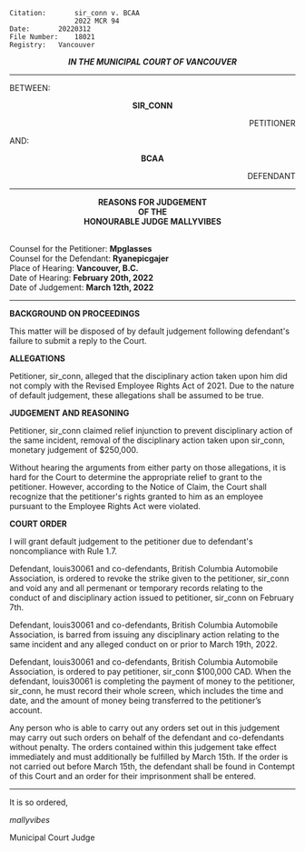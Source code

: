 	Citation:       sir_conn v. BCAA
                	2022 MCR 94
	Date:		20220312
	File Number:	18021
	Registry:	Vancouver

<p align="center"><b><i>
				IN THE MUNICIPAL COURT OF VANCOUVER
</b></i>

---

BETWEEN:
<p align="center"><b>		SIR_CONN			</b>
<p align="right">		PETITIONER
<p>				AND:
<p align="center"><b>		BCAA			</b>
<p align="right">		DEFENDANT

---
	
<p align="center"><b>		
				REASONS FOR JUDGEMENT
<br>				OF THE
<br>				HONOURABLE JUDGE MALLYVIBES

</b>

<br>				Counsel for the Petitioner: **Mpglasses**
<br>				Counsel for the Defendant: **Ryanepicgajer**
<br>				Place of Hearing: **Vancouver, B.C.**
<br>				Date of Hearing: **February 20th, 2022**
<br>				Date of Judgement: **March 12th, 2022**

---

**BACKGROUND ON PROCEEDINGS**

This matter will be disposed of by default judgement following defendant's failure to submit a reply to the Court. 

**ALLEGATIONS**

Petitioner, sir_conn, alleged that the disciplinary action taken upon him did not comply with the Revised Employee Rights Act of 2021. Due to the nature of default judgement, these allegations shall be assumed to be true.

**JUDGEMENT AND REASONING**
	
Petitioner, sir_conn claimed relief injunction to prevent disciplinary action of the same incident, removal of the disciplinary action taken upon sir_conn, monetary judgement of $250,000. 
	
Without hearing the arguments from either party on those allegations, it is hard for the Court to determine the appropriate relief to grant to the petitioner. However, according to the Notice of Claim, the Court shall recognize that the petitioner's rights granted to him as an employee pursuant to the Employee Rights Act were violated. 
	
**COURT ORDER**
	
I will grant default judgement to the petitioner due to defendant's noncompliance with Rule 1.7.

Defendant, louis30061 and co-defendants, British Columbia Automobile Association, is ordered to revoke the strike given to the petitioner, sir_conn and void any and all permenant or temporary records relating to the conduct of and disciplinary action issued to petitioner, sir_conn on February 7th.
	
Defendant, louis30061 and co-defendants, British Columbia Automobile Association, is barred from issuing any disciplinary action relating to the same incident and any alleged conduct on or prior to  March 19th, 2022. 
	
Defendant, louis30061 and co-defendants, British Columbia Automobile Association, is ordered to pay petitioner, sir_conn $100,000 CAD. When the defendant, louis30061 is completing the payment of money to the petitioner, sir_conn, he must record their whole screen, which includes the time and date, and the amount of money being transferred to the petitioner’s account. 
	
Any person who is able to carry out any orders set out in this judgement may carry out such orders on behalf of the defendant and co-defendants without penalty. The orders contained within this judgement take effect immediately and must additionally be fulfilled by March 15th. If the order is not carried out before March 15th, the defendant shall be found in Contempt of this Court and an order for their imprisonment shall be entered.
	
---

It is so ordered,
	
*mallyvibes*	

Municipal Court Judge
